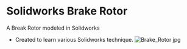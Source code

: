 # Solidworks Brake Rotor
A Break Rotor modeled in Solidworks
* Created to learn various Solidworks technique.
![Brake_Rotor jpg](https://github.com/user-attachments/assets/57f2a5e8-acf9-4da8-997e-8fe2334a1bf8)
